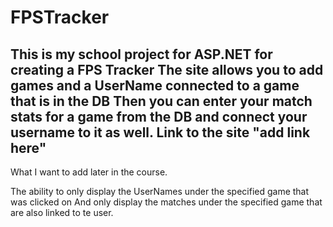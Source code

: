 # FPSTracker
This is my school project for ASP.NET for creating a FPS Tracker
The site allows you to add games and a UserName connected to a game that is in the DB
Then you can enter your match stats for a game from the DB and connect your username to it as well.
Link to the site "add link here"
---------------------------------------------------------------------------------------------------
What I want to add later in the course.

The ability to only display the UserNames under the specified game that was clicked on
And only display the matches under the specified game that are also linked to te user.
